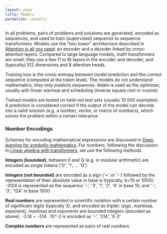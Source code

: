 ```yaml
---
layout: page
title: Models
permalink: /models/
---
```


In all problems, pairs of problems and solutions are generated, encoded as sequences, and used to train (supervised) sequence to sequence transformers. Models use the "two tower" architecture described in [Attention is all you need](https://arxiv.org/abs/1706.03762): an encoder and a decoder linked by cross-attention layers. Compared to large language models, math transformers are small: they use a few (1 to 8) layers in the encoder and decoder, and (typically) 512 dimensions and 8 attention heads. 

Training loss is the cross-entropy between model prediction and the correct sequence (computed at the token level). The models do not understand mathematics, they only predicts sequences. Adam is used as the optimizer, usually with linear warmup and scheduling (inverse square root or cosine).

Trained models are tested on held-out test sets (usually 10 000 examples). A prediction is considered correct if the output of the model can decode into a valid solution (e.g. a number, vector, or matrix of numbers), which solves the problem within a certain tolerance.

### Number Encodings

Schemes for encoding mathematical expressions are discussed in [Deep learning for symbolic mathematics](https://arxiv.org/abs/1912.01412). For numbers, folllowing the discussion in [Linear algebra with transformers](https://arxiv.org/abs/2112.01898), we use the following methods.

**Integers (bounded)**, between 0 and Q (e.g. in modular arithmetic) are encoded as single tokens ('0', '1', ... 'Q')

**Integers (not bounded)** are encoded as a sign ('+' or '-') followed by the representation of their absolute value in base b (typically, b=10 or 1000): -3124 is represented as the sequence '-', '3', '1', '2', '4' in base 10, and '-', '3', '124' in base 1000

**Real numbers** are represented in scientific notation with a certain number of significant digits (typically 3), and encoded as triplet: (sign, mantissa, exponent), mantissa and exponents are bounded integers (encoded as above). -3.14 = -314 . 10^-2 is encoded as '-', '314', 'E-2' 

**Complex numbers** are represented as pairs of real numbers
 
